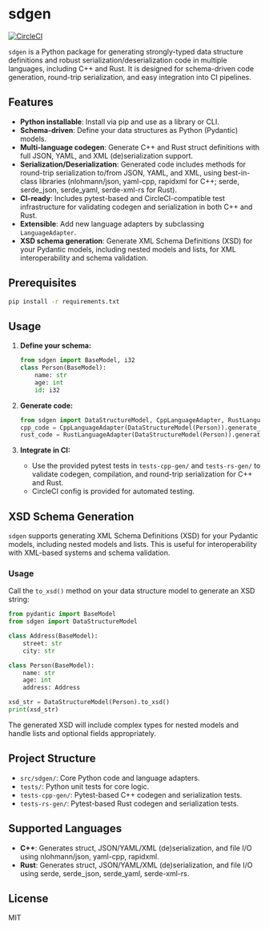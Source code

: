 # sdgen

[![CircleCI](https://dl.circleci.com/status-badge/img/circleci/E22jhLt3drt8WmRrmkWM8k/VQWy7y3rUaNYdkQU6h8WFq/tree/main.svg?style=svg)](https://dl.circleci.com/status-badge/redirect/circleci/E22jhLt3drt8WmRrmkWM8k/VQWy7y3rUaNYdkQU6h8WFq/tree/main)

`sdgen` is a Python package for generating strongly-typed data structure definitions and robust serialization/deserialization code in multiple languages, including C++ and Rust. It is designed for schema-driven code generation, round-trip serialization, and easy integration into CI pipelines.

## Features
- **Python installable**: Install via pip and use as a library or CLI.
- **Schema-driven**: Define your data structures as Python (Pydantic) models.
- **Multi-language codegen**: Generate C++ and Rust struct definitions with full JSON, YAML, and XML (de)serialization support.
- **Serialization/Deserialization**: Generated code includes methods for round-trip serialization to/from JSON, YAML, and XML, using best-in-class libraries (nlohmann/json, yaml-cpp, rapidxml for C++; serde, serde_json, serde_yaml, serde-xml-rs for Rust).
- **CI-ready**: Includes pytest-based and CircleCI-compatible test infrastructure for validating codegen and serialization in both C++ and Rust.
- **Extensible**: Add new language adapters by subclassing `LanguageAdapter`.
- **XSD schema generation**: Generate XML Schema Definitions (XSD) for your Pydantic models, including nested models and lists, for XML interoperability and schema validation.

## Prerequisites

```bash
pip install -r requirements.txt
```

## Usage

1. **Define your schema:**
   ```python
   from sdgen import BaseModel, i32
   class Person(BaseModel):
       name: str
       age: int
       id: i32
   ```

2. **Generate code:**
   ```python
   from sdgen import DataStructureModel, CppLanguageAdapter, RustLanguageAdapter
   cpp_code = CppLanguageAdapter(DataStructureModel(Person)).generate_definition()
   rust_code = RustLanguageAdapter(DataStructureModel(Person)).generate_definition()
   ```

3. **Integrate in CI:**
   - Use the provided pytest tests in `tests-cpp-gen/` and `tests-rs-gen/` to validate codegen, compilation, and round-trip serialization for C++ and Rust.
   - CircleCI config is provided for automated testing.

## XSD Schema Generation

`sdgen` supports generating XML Schema Definitions (XSD) for your Pydantic models, including nested models and lists. This is useful for interoperability with XML-based systems and schema validation.

### Usage

Call the `to_xsd()` method on your data structure model to generate an XSD string:

```python
from pydantic import BaseModel
from sdgen import DataStructureModel

class Address(BaseModel):
    street: str
    city: str

class Person(BaseModel):
    name: str
    age: int
    address: Address

xsd_str = DataStructureModel(Person).to_xsd()
print(xsd_str)
```

The generated XSD will include complex types for nested models and handle lists and optional fields appropriately.

## Project Structure
- `src/sdgen/`: Core Python code and language adapters.
- `tests/`: Python unit tests for core logic.
- `tests-cpp-gen/`: Pytest-based C++ codegen and serialization tests.
- `tests-rs-gen/`: Pytest-based Rust codegen and serialization tests.

## Supported Languages
- **C++**: Generates struct, JSON/YAML/XML (de)serialization, and file I/O using nlohmann/json, yaml-cpp, rapidxml.
- **Rust**: Generates struct, JSON/YAML/XML (de)serialization, and file I/O using serde, serde_json, serde_yaml, serde-xml-rs.

## License
MIT
